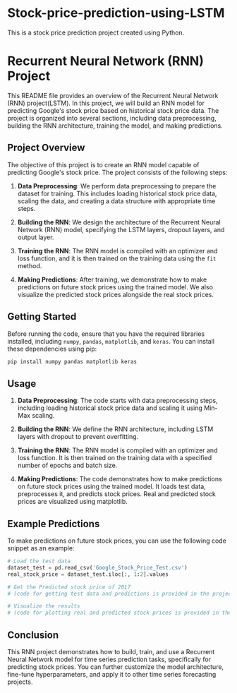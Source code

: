 # Stock-price-prediction-using-LSTM
This is a stock price prediction project created using Python.

# Recurrent Neural Network (RNN) Project

This README file provides an overview of the Recurrent Neural Network (RNN) project(LSTM). In this project, we will build an RNN model for predicting Google's stock price based on historical stock price data. The project is organized into several sections, including data preprocessing, building the RNN architecture, training the model, and making predictions.

## Project Overview

The objective of this project is to create an RNN model capable of predicting Google's stock price. The project consists of the following steps:

1. **Data Preprocessing**: We perform data preprocessing to prepare the dataset for training. This includes loading historical stock price data, scaling the data, and creating a data structure with appropriate time steps.

2. **Building the RNN**: We design the architecture of the Recurrent Neural Network (RNN) model, specifying the LSTM layers, dropout layers, and output layer.

3. **Training the RNN**: The RNN model is compiled with an optimizer and loss function, and it is then trained on the training data using the `fit` method.

4. **Making Predictions**: After training, we demonstrate how to make predictions on future stock prices using the trained model. We also visualize the predicted stock prices alongside the real stock prices.

## Getting Started

Before running the code, ensure that you have the required libraries installed, including `numpy`, `pandas`, `matplotlib`, and `keras`. You can install these dependencies using pip:

```bash
pip install numpy pandas matplotlib keras
```

## Usage

1. **Data Preprocessing**: The code starts with data preprocessing steps, including loading historical stock price data and scaling it using Min-Max scaling.

2. **Building the RNN**: We define the RNN architecture, including LSTM layers with dropout to prevent overfitting.

3. **Training the RNN**: The RNN model is compiled with an optimizer and loss function. It is then trained on the training data with a specified number of epochs and batch size.

4. **Making Predictions**: The code demonstrates how to make predictions on future stock prices using the trained model. It loads test data, preprocesses it, and predicts stock prices. Real and predicted stock prices are visualized using matplotlib.

## Example Predictions

To make predictions on future stock prices, you can use the following code snippet as an example:

```python
# Load the test data
dataset_test = pd.read_csv('Google_Stock_Price_Test.csv')
real_stock_price = dataset_test.iloc[:, 1:2].values

# Get the Predicted stock price of 2017
# (code for getting test data and predictions is provided in the project code)

# Visualize the results
# (code for plotting real and predicted stock prices is provided in the project code)
```

## Conclusion

This RNN project demonstrates how to build, train, and use a Recurrent Neural Network model for time series prediction tasks, specifically for predicting stock prices. You can further customize the model architecture, fine-tune hyperparameters, and apply it to other time series forecasting projects.
